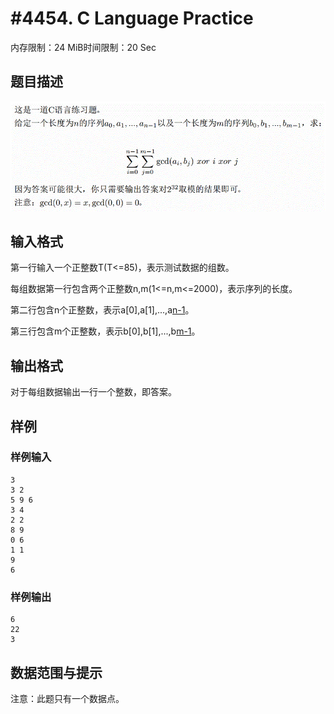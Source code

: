 # #4454. C Language Practice

内存限制：24 MiB时间限制：20 Sec

## 题目描述

![](upload/201603/des.gif)

## 输入格式

第一行输入一个正整数T(T<=85)，表示测试数据的组数。

每组数据第一行包含两个正整数n,m(1<=n,m<=2000)，表示序列的长度。

第二行包含n个正整数，表示a[0],a[1],...,a[n-1](0<=a[i]<=1000000)。

第三行包含m个正整数，表示b[0],b[1],...,b[m-1](0<=b[i]<=1000000)。

## 输出格式

对于每组数据输出一行一个整数，即答案。

## 样例

### 样例输入

    
    3
    3 2
    5 9 6
    3 4
    2 2
    8 9
    0 6
    1 1
    9
    6
    

### 样例输出

    
    6
    22
    3
    
    

## 数据范围与提示

注意：此题只有一个数据点。

